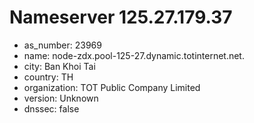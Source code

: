 # Nameserver 125.27.179.37

* as_number: 23969
* name: node-zdx.pool-125-27.dynamic.totinternet.net.
* city: Ban Khoi Tai
* country: TH
* organization: TOT Public Company Limited
* version: Unknown
* dnssec: false
